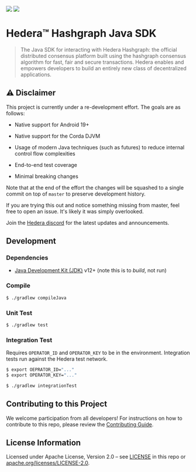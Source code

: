 ![](https://img.shields.io/badge/java-8%2B-blue)
![](https://img.shields.io/badge/android-19%2B-blue)

# Hedera™ Hashgraph Java SDK

> The Java SDK for interacting with Hedera Hashgraph: the official distributed
> consensus platform built using the hashgraph consensus algorithm for fast,
> fair and secure transactions. Hedera enables and empowers developers to
> build an entirely new class of decentralized applications.

## ⚠️ Disclaimer

This project is currently under a re-development effort. The goals are as follows:

 * Native support for Android 19+

 * Native support for the Corda DJVM

 * Usage of modern Java techniques (such as futures) to reduce internal control flow complexities

 * End-to-end test coverage

 * Minimal breaking changes

Note that at the end of the effort the changes will be squashed to a single commit  on top of `master`
to preserve development history.

If you are trying this out and notice something missing from master, feel free to open an issue. It's likely
it was simply overlooked.

Join the [Hedera discord](https://hedera.com/discord) for the latest updates and announcements.

## Development

### Dependencies

 * [Java Development Kit (JDK)](https://adoptopenjdk.net/) v12+ (note this is to _build_, not run)

### Compile

```sh
$ ./gradlew compileJava
```

### Unit Test

```sh
$ ./gradlew test
```

### Integration Test

Requires `OPERATOR_ID` and `OPERATOR_KEY` to be in the environment. Integration tests run against
the Hedera test network.

```sh
$ export OEPRATOR_ID="..."
$ export OPERATOR_KEY="..."

$ ./gradlew integrationTest
```

## Contributing to this Project

We welcome participation from all developers!
For instructions on how to contribute to this repo, please
review the [Contributing Guide](CONTRIBUTING.md).

## License Information

Licensed under Apache License,
Version 2.0 – see [LICENSE](LICENSE) in this repo
or [apache.org/licenses/LICENSE-2.0](http://www.apache.org/licenses/LICENSE-2.0).
